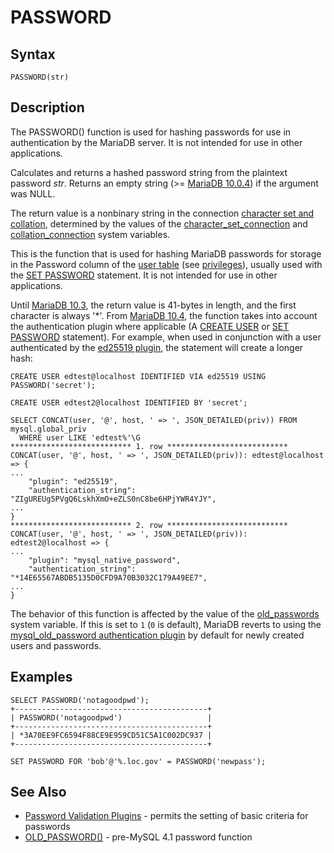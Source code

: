 
# PASSWORD

## Syntax


```
PASSWORD(str)
```


## Description


The PASSWORD() function is used for hashing passwords for use in authentication by the MariaDB server. It is not intended for use in other applications.


Calculates and returns a hashed password string from the plaintext password *str*. Returns an empty string (>= [MariaDB 10.0.4](../../../../../../../release-notes/mariadb-community-server/old-releases/release-notes-mariadb-10-0-series/mariadb-1004-release-notes.md)) if the argument was NULL.


The return value is a nonbinary string in the connection [character set and collation](../../../../../data-types/string-data-types/character-sets/README.md), determined by the values of the [character_set_connection](../../../../../../server-usage/replication-cluster-multi-master/optimization-and-tuning/system-variables/server-system-variables.md#character_set_connection) and [collation_connection](../../../../../../server-usage/replication-cluster-multi-master/optimization-and-tuning/system-variables/server-system-variables.md#collation_connection) system variables.


This is the function that is used for hashing MariaDB passwords for storage in the Password column of the [user table](../../../administrative-sql-statements/system-tables/the-mysql-database-tables/mysql-user-table.md) (see [privileges](../../../account-management-sql-commands/grant.md)), usually used with the [SET PASSWORD](../../../account-management-sql-commands/set-password.md) statement. It is not intended for use in other applications.


Until [MariaDB 10.3](../../../../../../../release-notes/mariadb-community-server/what-is-mariadb-103.md), the return value is 41-bytes in length, and the first character is always '*'. From [MariaDB 10.4](../../../../../../../release-notes/mariadb-community-server/what-is-mariadb-104.md), the function takes into account the authentication plugin where applicable (A [CREATE USER](../../../account-management-sql-commands/create-user.md) or [SET PASSWORD](../../../account-management-sql-commands/set-password.md) statement). For example, when used in conjunction with a user authenticated by the [ed25519 plugin](../../../../../plugins/authentication-plugins/authentication-plugin-ed25519.md), the statement will create a longer hash:


```
CREATE USER edtest@localhost IDENTIFIED VIA ed25519 USING PASSWORD('secret');

CREATE USER edtest2@localhost IDENTIFIED BY 'secret';

SELECT CONCAT(user, '@', host, ' => ', JSON_DETAILED(priv)) FROM mysql.global_priv
  WHERE user LIKE 'edtest%'\G
*************************** 1. row ***************************
CONCAT(user, '@', host, ' => ', JSON_DETAILED(priv)): edtest@localhost => {
...
    "plugin": "ed25519",
    "authentication_string": "ZIgUREUg5PVgQ6LskhXmO+eZLS0nC8be6HPjYWR4YJY",
...
}
*************************** 2. row ***************************
CONCAT(user, '@', host, ' => ', JSON_DETAILED(priv)): edtest2@localhost => {
...
    "plugin": "mysql_native_password",
    "authentication_string": "*14E65567ABDB5135D0CFD9A70B3032C179A49EE7",
...
}
```

The behavior of this function is affected by the value of the [old_passwords](../../../../../../server-usage/replication-cluster-multi-master/optimization-and-tuning/system-variables/server-system-variables.md#old_passwords) system variable. If this is set to `1` (`0` is default), MariaDB reverts to using the [mysql_old_password authentication plugin](../../../../../plugins/authentication-plugins/authentication-plugin-mysql_old_password.md) by default for newly created users and passwords.


## Examples


```
SELECT PASSWORD('notagoodpwd');
+-------------------------------------------+
| PASSWORD('notagoodpwd')                   |
+-------------------------------------------+
| *3A70EE9FC6594F88CE9E959CD51C5A1C002DC937 |
+-------------------------------------------+
```

```
SET PASSWORD FOR 'bob'@'%.loc.gov' = PASSWORD('newpass');
```

## See Also


* [Password Validation Plugins](../../../../../plugins/password-validation-plugins/README.md) - permits the setting of basic criteria for passwords
* [OLD_PASSWORD()](old_password.md) - pre-MySQL 4.1 password function


